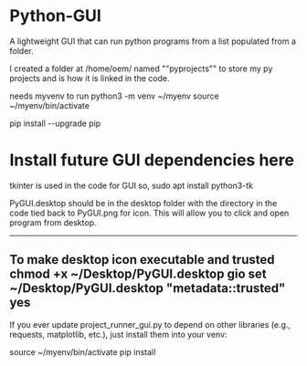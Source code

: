 # Python-GUI
A lightweight GUI that can run python programs from a list populated from a folder.

I created a folder at /home/oem/   named ""pyprojects"" to store my py projects and is how it is linked in the code.

needs myvenv to run
python3 -m venv ~/myenv
source ~/myenv/bin/activate

pip install --upgrade pip
# Install future GUI dependencies here

tkinter is used in the code for GUI so,
sudo apt install python3-tk

PyGUI.desktop should be in the desktop folder with the directory in the code tied back to PyGUI.png for icon.
This will allow you to click and open program from desktop.

---------------
To make desktop icon executable and trusted
chmod +x ~/Desktop/PyGUI.desktop
gio set ~/Desktop/PyGUI.desktop "metadata::trusted" yes
---------------
If you ever update project_runner_gui.py to depend on other libraries (e.g., requests, matplotlib, etc.), just install them into your venv:

source ~/myenv/bin/activate
pip install <package-name>


